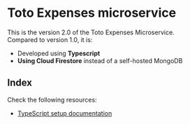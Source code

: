 # Toto Expenses microservice
This is the version 2.0 of the Toto Expenses Microservice. <br>
Compared to version 1.0, it is: 
 * Developed using **Typescript**
 * **Using Cloud Firestore** instead of a self-hosted MongoDB

## Index
Check the following resources: 
 * [TypeScript setup documentation](docs/typescript.md)